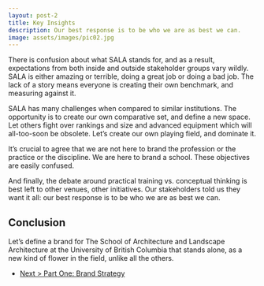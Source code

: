 ```yaml
---
layout: post-2
title: Key Insights
description: Our best response is to be who we are as best we can.
image: assets/images/pic02.jpg
---
```


There is confusion about what SALA stands for, and as a result, expectations from both inside and outside stakeholder groups vary wildly. SALA is either amazing or terrible, doing a great job or doing a bad job. The lack of a story means everyone is creating their own benchmark, and measuring against it. 

SALA has many challenges when compared to similar institutions. The opportunity is to create our own comparative set, and define a new space. Let others fight over rankings and size and advanced equipment which will all-too-soon be obsolete. Let’s create our own playing field, and dominate it. 

It’s crucial to agree that we are not here to brand the profession or the practice or the discipline. We are here to brand a school. These objectives are easily confused. 

And finally, the debate around practical training vs. conceptual thinking is best left to other venues, other initiatives. Our stakeholders told us they want it all: our best response is to be who we are as best we can. 

<h2>Conclusion</h2>
Let’s define a brand for The School of Architecture and Landscape Architecture at the University of British Columbia that stands alone, as a new kind of flower in the field, unlike all the others.

<br>

<ul class="actions">
	<li><a href="{{ "/2016/08/23/magna.html" | prepend: site.baseurl }}" class="button special">Next > Part One: Brand Strategy</a></li>
</ul>